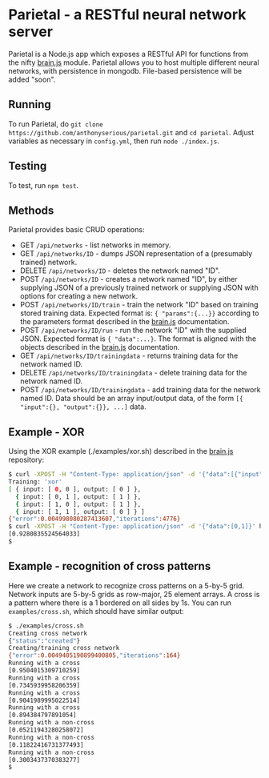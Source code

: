 # Parietal - a RESTful neural network server
Parietal is a Node.js app which exposes a RESTful API for functions from the nifty [brain.js][brain] module.  Parietal allows you to host multiple different neural networks, with persistence in mongodb.  File-based persistence will be added "soon".

## Running
To run Parietal, do `git clone https://github.com/anthonyserious/parietal.git` and `cd parietal`.  Adjust variables as necessary in `config.yml`, then run `node ./index.js`.

## Testing
To test, run `npm test`.

## Methods
Parietal provides basic CRUD operations:
* GET `/api/networks` - list networks in memory.
* GET `/api/networks/ID` - dumps JSON representation of a (presumably trained) network.
* DELETE `/api/networks/ID` - deletes the network named "ID".
* POST `/api/networks/ID` - creates a network named "ID", by either supplying JSON of a previously trained network or supplying JSON with options for creating a new network.
* POST `/api/networks/ID/train` - train the network "ID" based on training stored training data. Expected format is: `{ "params":{...}}` according to the parameters format described in the [brain.js][brain] documentation.
* POST `/api/networks/ID/run` - run the network "ID" with the supplied JSON.  Expected format is `{ "data":...}`.  The format is aligned with the objects described in the [brain.js][brain] documentation.
* GET `/api/networks/ID/trainingdata` - returns training data for the network named ID.
* DELETE `/api/networks/ID/trainingdata` - delete training data for the network named ID.
* POST `/api/networks/ID/trainingdata` - add training data for the network named ID.  Data should be an array input/output data, of the form `[{ "input":{}, "output":{}}, ...]` data.

## Example - XOR
Using the XOR example (./examples/xor.sh) described in the [brain.js][brain] repository:
```bash
$ curl -XPOST -H "Content-Type: application/json" -d '{"data":[{"input": [0, 0], "output": [0]}, {"input": [0, 1], "output": [1]}, {"input": [1, 0], "output": [1]}, {"input": [1, 1], "output": [0]}]}' http://localhost:8181/api/networks/xor/train
Training: 'xor'
[ { input: [ 0, 0 ], output: [ 0 ] },
  { input: [ 0, 1 ], output: [ 1 ] },
  { input: [ 1, 0 ], output: [ 1 ] },
  { input: [ 1, 1 ], output: [ 0 ] } ]
{"error":0.004998080287413607,"iterations":4776}
$ curl -XPOST -H "Content-Type: application/json" -d '{"data":[0,1]}' http://localhost:8181/api/networks/xor/run
[0.9280835524564033]
$
```

## Example - recognition of cross patterns
Here we create a network to recognize cross patterns on a 5-by-5 grid.  Network inputs are 5-by-5 grids as row-major, 25 element arrays.  A cross is a pattern where there is a 1 bordered on all sides by 1s.  You can run `examples/cross.sh`, which should have similar output:
```bash
$ ./examples/cross.sh 
Creating cross network
{"status":"created"}
Creating/training cross network
{"error":0.0049405190899400805,"iterations":164}
Running with a cross
[0.9504015309710259]
Running with a cross
[0.7345939958206359]
Running with a cross
[0.9041989995022514]
Running with a cross
[0.894384797891054]
Running with a non-cross
[0.05211943280258072]
Running with a non-cross
[0.11822416731377493]
Running with a non-cross
[0.3003437370383277]
$
```

[brain]: https://github.com/harthur/brain
